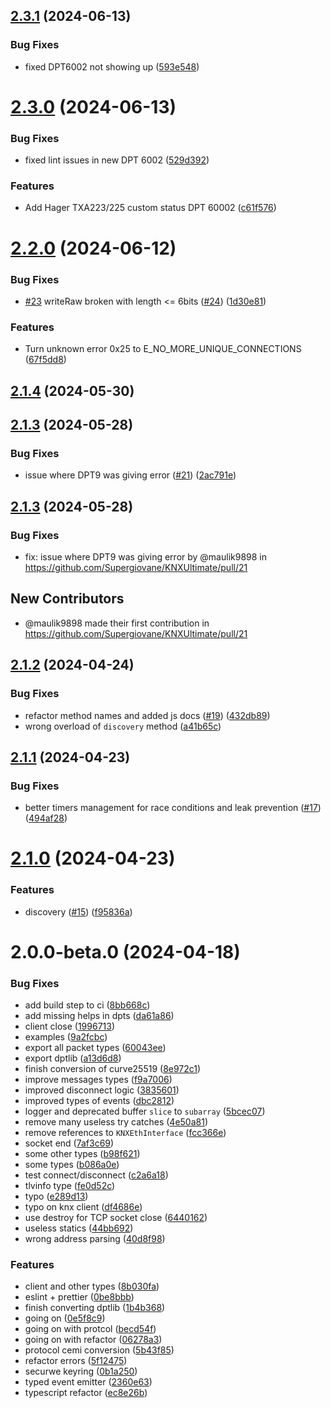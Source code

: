 

## [2.3.1](https://github.com/Supergiovane/KNXUltimate/compare/v2.3.0...v2.3.1) (2024-06-13)


### Bug Fixes

* fixed DPT6002 not showing up ([593e548](https://github.com/Supergiovane/KNXUltimate/commit/593e548f74aebbb4c15cd48f98eb67aa93383391))

# [2.3.0](https://github.com/Supergiovane/KNXUltimate/compare/v2.2.0...v2.3.0) (2024-06-13)


### Bug Fixes

* fixed lint issues in new DPT 6002 ([529d392](https://github.com/Supergiovane/KNXUltimate/commit/529d3924f90189214d50b3be24e9a451c260010a))


### Features

* Add Hager TXA223/225 custom status DPT 60002 ([c61f576](https://github.com/Supergiovane/KNXUltimate/commit/c61f57647ea97b7201a9c01dae3c0e5a1ce3c23a))

# [2.2.0](https://github.com/Supergiovane/KNXUltimate/compare/v2.1.4...v2.2.0) (2024-06-12)


### Bug Fixes

* [#23](https://github.com/Supergiovane/KNXUltimate/issues/23) writeRaw broken with length <= 6bits ([#24](https://github.com/Supergiovane/KNXUltimate/issues/24)) ([1d30e81](https://github.com/Supergiovane/KNXUltimate/commit/1d30e8108b50877eb920aed8120c9c872d822545))


### Features

* Turn unknown error 0x25 to E_NO_MORE_UNIQUE_CONNECTIONS ([67f5dd8](https://github.com/Supergiovane/KNXUltimate/commit/67f5dd86e2688131c54c0a17cf5f2cbaf0bf9eb5))

## [2.1.4](https://github.com/Supergiovane/KNXUltimate/compare/v2.1.2...v2.1.4) (2024-05-30)



## [2.1.3](https://github.com/Supergiovane/KNXUltimate/compare/v2.1.2...v2.1.4) (2024-05-28)


### Bug Fixes

* issue where DPT9 was giving error ([#21](https://github.com/Supergiovane/KNXUltimate/issues/21)) ([2ac791e](https://github.com/Supergiovane/KNXUltimate/commit/2ac791e2a438ee37492f8109b5989ef6130244e5))

## [2.1.3](https://github.com/Supergiovane/KNXUltimate/compare/v2.1.2...2.1.3) (2024-05-28)

### Bug Fixes

* fix: issue where DPT9 was giving error by @maulik9898 in https://github.com/Supergiovane/KNXUltimate/pull/21

## New Contributors
* @maulik9898 made their first contribution in https://github.com/Supergiovane/KNXUltimate/pull/21


## [2.1.2](https://github.com/Supergiovane/KNXUltimate/compare/v2.1.1...v2.1.2) (2024-04-24)


### Bug Fixes

* refactor method names and added js docs ([#19](https://github.com/Supergiovane/KNXUltimate/issues/19)) ([432db89](https://github.com/Supergiovane/KNXUltimate/commit/432db89ac4a43be1a8037c4dbcd3cee8fe311e10))
* wrong overload of `discovery` method ([a41b65c](https://github.com/Supergiovane/KNXUltimate/commit/a41b65c537890177728708ec6d64282bab9df1ef))

## [2.1.1](https://github.com/Supergiovane/KNXUltimate/compare/v2.1.0...v2.1.1) (2024-04-23)


### Bug Fixes

* better timers management for race conditions and leak prevention ([#17](https://github.com/Supergiovane/KNXUltimate/issues/17)) ([494af28](https://github.com/Supergiovane/KNXUltimate/commit/494af282f06a9db475d4284bd4b0d6ca16a5845f))

# [2.1.0](https://github.com/Supergiovane/KNXUltimate/compare/v2.0.0-beta.0...v2.1.0) (2024-04-23)


### Features

* discovery ([#15](https://github.com/Supergiovane/KNXUltimate/issues/15)) ([f95836a](https://github.com/Supergiovane/KNXUltimate/commit/f95836ae6cb0e90922945810fd145781046feff2))

# 2.0.0-beta.0 (2024-04-18)


### Bug Fixes

* add build step to ci ([8bb668c](https://github.com/Supergiovane/KNXUltimate/commit/8bb668cedbd03e9779957621f9e2da3c7d48b1bb))
* add missing helps in dpts ([da61a86](https://github.com/Supergiovane/KNXUltimate/commit/da61a86afae91cc2c7231d36bd190fbfcb187b07))
* client close ([1996713](https://github.com/Supergiovane/KNXUltimate/commit/199671332760507ad746225233b1a08b2a51e0f2))
* examples ([9a2fcbc](https://github.com/Supergiovane/KNXUltimate/commit/9a2fcbced4d1931328ef7ee7a06010531e8653fe))
* export all packet types ([60043ee](https://github.com/Supergiovane/KNXUltimate/commit/60043eee9e1e64b35ffbb163e36a75f05bf908b9))
* export dptlib ([a13d6d8](https://github.com/Supergiovane/KNXUltimate/commit/a13d6d80114052cd5c133d65ad5415fd161b18cc))
* finish conversion of curve25519 ([8e972c1](https://github.com/Supergiovane/KNXUltimate/commit/8e972c17e7e3ed007d8d156531aa21a0709ed551))
* improve messages types ([f9a7006](https://github.com/Supergiovane/KNXUltimate/commit/f9a700614c11aba32a0178567ae67afef358ab81))
* improved disconnect logic ([3835601](https://github.com/Supergiovane/KNXUltimate/commit/38356012107daaec3498e56d74e800c9828df3d8))
* improved types of events ([dbc2812](https://github.com/Supergiovane/KNXUltimate/commit/dbc2812940a8dc1440894f2f8f52b7506524c700))
* logger and deprecated buffer `slice` to `subarray` ([5bcec07](https://github.com/Supergiovane/KNXUltimate/commit/5bcec07c69c1bbc86726437942945a78254aef61))
* remove many useless try catches ([4e50a81](https://github.com/Supergiovane/KNXUltimate/commit/4e50a811a6b833b311be88a482a80d65f2259d49))
* remove references to `KNXEthInterface` ([fcc366e](https://github.com/Supergiovane/KNXUltimate/commit/fcc366e7921ca0f76409f532ddc2641cfa02b892))
* socket end ([7af3c69](https://github.com/Supergiovane/KNXUltimate/commit/7af3c695e5e998192d139f3b987fd591fcd0e0bb))
* some other types ([b98f621](https://github.com/Supergiovane/KNXUltimate/commit/b98f62171c421df1285c3fbf3decfb73ba5dd424))
* some types ([b086a0e](https://github.com/Supergiovane/KNXUltimate/commit/b086a0e36c570dbeccdd0575666c39e7bb228d04))
* test connect/disconnect ([c2a6a18](https://github.com/Supergiovane/KNXUltimate/commit/c2a6a18fd02ea2332403531ef19eccdd54f55976))
* tlvinfo type ([fe0d52c](https://github.com/Supergiovane/KNXUltimate/commit/fe0d52c70a3e21346e42138d59e483fcc798e68f))
* typo ([e289d13](https://github.com/Supergiovane/KNXUltimate/commit/e289d1373ce7a9a349d39af1747f6e63f03d67d5))
* typo on knx client ([df4686e](https://github.com/Supergiovane/KNXUltimate/commit/df4686edeaee1f039f64bb895a71b3aae237a78f))
* use destroy for TCP socket close ([6440162](https://github.com/Supergiovane/KNXUltimate/commit/64401627e7f271334acaa0274c7d5b80623d6898))
* useless statics ([44bb692](https://github.com/Supergiovane/KNXUltimate/commit/44bb6926910bd43bf9e763ea388ffb8d5fefbca7))
* wrong address parsing ([40d8f98](https://github.com/Supergiovane/KNXUltimate/commit/40d8f9850e67db53b09c23de7ad54cbcd795bc34))


### Features

* client and other types ([8b030fa](https://github.com/Supergiovane/KNXUltimate/commit/8b030faf39300c8d016e98c3a00b47ee38d5188f))
* eslint + prettier ([0be8bbb](https://github.com/Supergiovane/KNXUltimate/commit/0be8bbb307f52bf7e1ecaf20dd8befe76c2cf96a))
* finish converting dptlib ([1b4b368](https://github.com/Supergiovane/KNXUltimate/commit/1b4b36814fc9b853d7fb7e40bbe7e941bdca28d2))
* going on ([0e5f8c9](https://github.com/Supergiovane/KNXUltimate/commit/0e5f8c9ba7f38c85d37782daba4c89b65224f424))
* going on with protcol ([becd54f](https://github.com/Supergiovane/KNXUltimate/commit/becd54fbf30a1c9df5c274c073749f3986c7f8e7))
* going on with refactor ([06278a3](https://github.com/Supergiovane/KNXUltimate/commit/06278a364fcb42b83ee148f2c5de779720bca2fd))
* protocol cemi conversion ([5b43f85](https://github.com/Supergiovane/KNXUltimate/commit/5b43f85379cc48da0945f1dd3cde6c7a0ce7de24))
* refactor errors ([5f12475](https://github.com/Supergiovane/KNXUltimate/commit/5f12475f80bd22daa5d31f1e561b50f7606b3eb1))
* securwe keyring ([0b1a250](https://github.com/Supergiovane/KNXUltimate/commit/0b1a250aa5ce46c18c6fcee3528b2069d3e06d5e))
* typed event emitter ([2360e63](https://github.com/Supergiovane/KNXUltimate/commit/2360e632dcadd58acb2aec4fd9785ceae8f7f761))
* typescript refactor ([ec8e26b](https://github.com/Supergiovane/KNXUltimate/commit/ec8e26b5601a0af96faac8e967ff95a96ed8e605))
